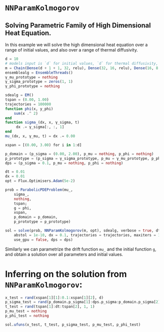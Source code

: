 # `NNParamKolmogorov`

## Solving Parametric Family of High Dimensional Heat Equation.

In this example we will solve the high dimensional heat equation over a range of initial values, and also over a range of thermal diffusivity.
```julia
d = 10
# models input is `d` for initial values, `d` for thermal diffusivity, and last dimension is for stopping time.
m = Chain(Dense(d + 1 + 1, 32, relu), Dense(32, 16, relu), Dense(16, 8, relu), Dense(8, 1))
ensemblealg = EnsembleThreads()
γ_mu_prototype = nothing
γ_sigma_prototype = zeros(1, 1)
γ_phi_prototype = nothing

sdealg = EM()
tspan = (0.00, 1.00)
trajectories = 100000
function phi(x, y_phi)
    sum(x .^ 2)
end
function sigma_(dx, x, γ_sigma, t)
     dx .= γ_sigma[:, :, 1]
end
mu_(dx, x, γ_mu, t) = dx .= 0.00

xspan = [(0.00, 3.00) for i in 1:d]

p_domain = (p_sigma = (0.00, 2.00), p_mu = nothing, p_phi = nothing)
p_prototype = (p_sigma = γ_sigma_prototype, p_mu = γ_mu_prototype, p_phi = γ_phi_prototype)
dps = (p_sigma = 0.1, p_mu = nothing, p_phi = nothing)

dt = 0.01
dx = 0.01
opt = Flux.Optimisers.Adam(5e-2)

prob = ParabolicPDEProblem(mu_,
    sigma_,
    nothing,
    tspan;
    g = phi,
    xspan,
    p_domain = p_domain,
    p_prototype = p_prototype)

sol = solve(prob, NNParamKolmogorov(m, opt), sdealg, verbose = true, dt = 0.01,
    abstol = 1e-10, dx = 0.1, trajectories = trajectories, maxiters = 1000,
    use_gpu = false, dps = dps)
```
Similarly we can parametrize the drift function `mu_` and the initial function `g`, and obtain a solution over all parameters and initial values.

# Inferring on the solution from `NNParamKolmogorov`:
```julia
x_test = rand(xspan[1][1]:0.1:xspan[1][2], d)
p_sigma_test = rand(p_domain.p_sigma[1]:dps.p_sigma:p_domain.p_sigma[2], 1, 1)
t_test = rand(tspan[1]:dt:tspan[2], 1, 1)
p_mu_test = nothing
p_phi_test = nothing
```
```julia
sol.ufuns(x_test, t_test, p_sigma_test, p_mu_test, p_phi_test)
```